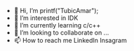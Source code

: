 - 👋 Hi, I’m printf("TubicAmar");
- 👀 I’m interested in IDK
- 🌱 I’m currently learning c/c++ 
- 💞️ I’m looking to collaborate on ...
- 📫 How to reach me LinkedIn Insagram 

<!---
EvillDeadSpace/EvillDeadSpace is a ✨ special ✨ repository because its `README.md` (this file) appears on your GitHub profile.
You can click the Preview link to take a look at your changes.
--->
